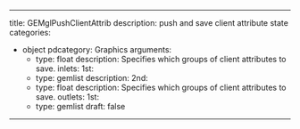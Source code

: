 
---
title: GEMglPushClientAttrib
description: push and save client attribute state
categories:
  - object
pdcategory: Graphics
arguments:
    - type: float
      description: Specifies which groups of client attributes to save.
inlets:
  1st:
    - type: gemlist
      description:
  2nd:
    - type: float
      description: Specifies which groups of client attributes to save.
outlets:
  1st:
    - type: gemlist
draft: false
---

